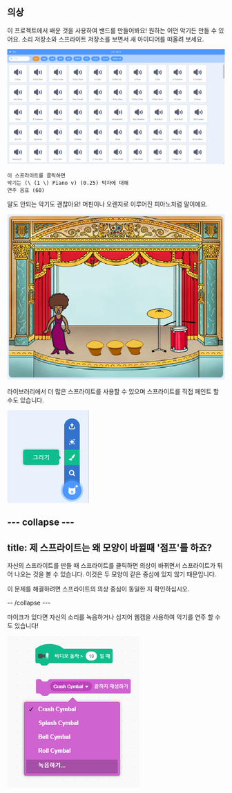 ## 의상

이 프로젝트에서 배운 것을 사용하여 밴드를 만들어봐요! 원하는 어떤 악기든 만들 수 있어요. 소리 저장소와 스프라이트 저장소를 보면서 새 아이디어를 떠올려 보세요.

![screenshot](images/band-ideas-sounds.png)

```blocks3
이 스프라이트를 클릭하면 
악기는 (\ (1 \) Piano v) (0.25) 박자에 대해
연주 음표 (60)
```

말도 안되는 악기도 괜찮아요! 머핀이나 오렌지로 이루어진 피아노처럼 말이에요.

![스크린샷](images/band-piano.png)

라이브러리에서 더 많은 스프라이트를 사용할 수 있으며 스프라이트를 직접 페인트 할 수도 있습니다.

![스크린샷](images/band-draw.png)

--- collapse ---
---
title: 제 스프라이트는 왜 모양이 바뀔때 '점프'를 하죠?
---

자신의 스프라이트를 만들 때 스프라이트를 클릭하면 의상이 바뀌면서 스프라이트가 튀어 나오는 것을 볼 수 있습니다. 이것은 두 모양이 같은 중심에 있지 않기 때문입니다.

이 문제를 해결하려면 스프라이트의 의상 중심이 동일한 지 확인하십시오.

-- /collapse ---

마이크가 있다면 자신의 소리를 녹음하거나 심지어 웹캠을 사용하여 악기를 연주 할 수도 있습니다!

![스크린샷](images/band-io.png)